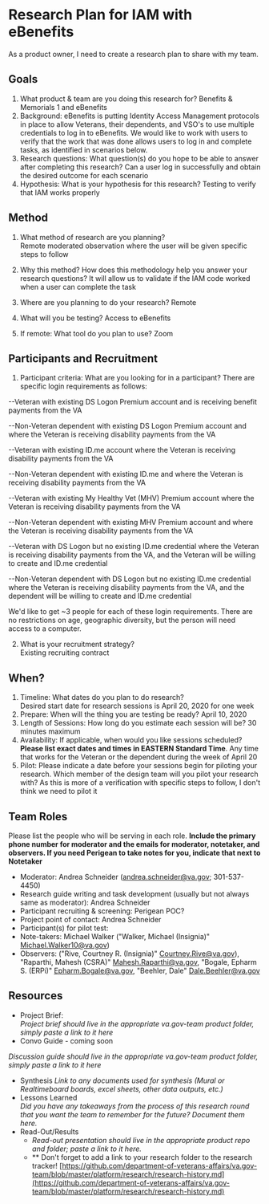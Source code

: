 # Research Plan for IAM with eBenefits
As a product owner, I need to create a research plan to share with my team.	
## Goals	
1. What product & team are you doing this research for?	Benefits & Memorials 1 and eBenefits
2. Background: eBenefits is putting Identity Access Management protocols in place to allow Veterans, their dependents, and VSO's to use multiple credentials to log in to eBenefits. We would like to work with users to verify that the work that was done allows users to log in and complete tasks, as identified in scenarios below.
3. Research questions: What question(s) do you hope to be able to answer after completing this research? Can a user log in successfully and obtain the desired outcome for each scenario 	
4. Hypothesis: What is your hypothesis for this research? Testing to verify that IAM works properly	
## Method	
1.	What method of research are you planning? 	
  Remote moderated observation where the user will be given specific steps to follow 
  	
2.	Why this method? How does this methodology help you answer your research questions? 	It will allow us to validate if the IAM code worked when a user can complete the task
3.	Where are you planning to do your research? Remote
4.	What will you be testing? Access to eBenefits	
5.  If remote: What tool do you plan to use? Zoom	
## Participants and Recruitment	
1.	Participant criteria: What are you looking for in a participant?	There are specific login requirements as follows:

--Veteran with existing DS Logon Premium account and is receiving benefit payments from the VA

--Non-Veteran dependent with existing DS Logon Premium account and where the Veteran is receiving disability payments from the VA

--Veteran with existing ID.me account where the Veteran is receiving disability payments from the VA

--Non-Veteran dependent with existing ID.me and where the Veteran is receiving disability payments from the VA

--Veteran with existing My Healthy Vet (MHV) Premium account where the Veteran is receiving disability payments from the VA

--Non-Veteran dependent with existing MHV Premium account and where the Veteran is receiving disability payments from the VA

--Veteran with DS Logon but no existing ID.me credential where the Veteran is receiving disability payments from the VA, and the Veteran will be willing to create and ID.me credential

--Non-Veteran dependent with DS Logon but no existing ID.me credential where the Veteran is receiving disability payments from the VA, and the dependent will be willing to create and ID.me credential

We'd like to get ~3 people for each of these login requirements. There are no restrictions on age, geographic diversity, but the person will need access to a computer.

2.	What is your recruitment strategy? 	
Existing recruiting contract

## When? 	
1.	Timeline: What dates do you plan to do research? 	
Desired start date for research sessions is April 20, 2020 for one week
2.	Prepare: When will the thing you are testing be ready? April 10, 2020
3. Length of Sessions: How long do you estimate each session will be? 30 minutes maximum
4.	Availability: If applicable, when would you like sessions scheduled? **Please list exact dates and times in EASTERN Standard Time**. Any time that works for the Veteran or the dependent during the week of April 20	
5.	Pilot: Please indicate a date before your sessions begin for piloting your research. Which member of the design team will you pilot your research with? 	As this is more of a verification with specific steps to follow, I don't think we need to pilot it
## Team Roles	
Please list the people who will be serving in each role. **Include the primary phone number for moderator and the emails for moderator, notetaker, and observers. If you need Perigean to take notes for you, indicate that next to Notetaker** 	
- Moderator:	Andrea Schneider (andrea.schneider@va.gov; 301-537-4450)
- Research guide writing and task development (usually but not always same as moderator):	Andrea Schneider
- Participant recruiting & screening:	Perigean POC?
- Project point of contact:	Andrea Schneider
- Participant(s) for pilot test:	
- Note-takers:	Michael Walker ("Walker, Michael (Insignia)" <Michael.Walker10@va.gov>)
- Observers:	("Rive, Courtney R. (Insignia)" <Courtney.Rive@va.gov>), "Raparthi, Mahesh (CSRA)" <Mahesh.Raparthi@va.gov>, "Bogale, Epharm S. (ERPi)" <Epharm.Bogale@va.gov>, "Beehler, Dale" <Dale.Beehler@va.gov>

## Resources	
- Project Brief: 	
*Project brief should live in the appropriate va.gov-team product folder, simply paste a link to it here*	
- Convo Guide	- coming soon

*Discussion guide should live in the appropriate va.gov-team product folder, simply paste a link to it here*	
- Synthesis	
*Link to any documents used for synthesis (Mural or Realtimeboard boards, excel sheets, other data outputs, etc.)* 	
- Lessons Learned	
*Did you have any takeaways from the process of this research round that you want the team to remember for the future? Document them here.* 	
- Read-Out/Results	
  - *Read-out presentation should live in the appropriate product repo and folder; paste a link to it here.* 	
  - ** Don't forget to add a link to your research folder to the research tracker! [https://github.com/department-of-veterans-affairs/va.gov-team/blob/master/platform/research/research-history.md](https://github.com/department-of-veterans-affairs/va.gov-team/blob/master/platform/research/research-history.md)
